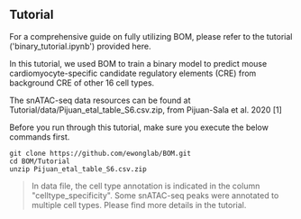 ## Tutorial

For a comprehensive guide on fully utilizing BOM, please refer to the tutorial ('binary_tutorial.ipynb') provided here.

In this tutorial, we used BOM to train a binary model to predict mouse cardiomyocyte-specific candidate regulatory elements (CRE) from background CRE of other 16 cell types. 

The snATAC-seq data resources can be found at Tutorial/data/Pijuan_etal_table_S6.csv.zip, from Pijuan-Sala et al. 2020 [1]

Before you run through this tutorial, make sure you execute the below commands first.

```
git clone https://github.com/ewonglab/BOM.git
cd BOM/Tutorial
unzip Pijuan_etal_table_S6.csv.zip
```

> In data file, the cell type annotation is indicated in the column "celltype_specificity". Some snATAC-seq peaks were annotated to multiple cell types. Please find more details in the tutorial.
